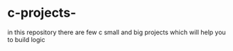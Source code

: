 # c-projects-
in this repository there are few c small and big projects which will help you to build logic 
